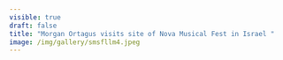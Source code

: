 ```yaml
---
visible: true
draft: false
title: "Morgan Ortagus visits site of Nova Musical Fest in Israel "
image: /img/gallery/smsfllm4.jpeg
---
```

